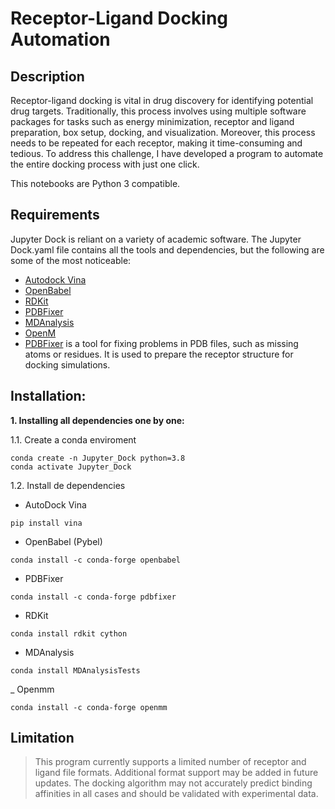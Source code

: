 # Receptor-Ligand Docking Automation

## Description
Receptor-ligand docking is vital in drug discovery for identifying potential drug targets. Traditionally, this process involves using multiple software packages for tasks such as energy minimization, receptor and ligand preparation, box setup, docking, and visualization. Moreover, this process needs to be repeated for each receptor, making it time-consuming and tedious. To address this challenge, I have developed a program to automate the entire docking process with just one click.

This notebooks are Python 3 compatible.

## Requirements
Jupyter Dock is reliant on a variety of academic software. The Jupyter Dock.yaml file contains all the tools and dependencies, but the following are some of the most noticeable:

- [Autodock Vina](https://autodock-vina.readthedocs.io/en/latest/) 
- [OpenBabel](http://openbabel.org/wiki/Main_Page)
- [RDKit](https://www.rdkit.org/)
- [PDBFixer](https://htmlpreview.github.io/?https://github.com/openmm/pdbfixer/blob/master/Manual.html)
- [MDAnalysis](https://www.mdanalysis.org/)
- [OpenM](http://docs.openmm.org/latest/api-python/)
- [PDBFixer](https://github.com/openmm/pdbfixer) is a tool for fixing problems in PDB files, such as missing atoms or residues. It is used to prepare the receptor structure for docking simulations.

## Installation:
**1. Installing all dependencies one by one:**

1.1. Create a conda enviroment  

```
conda create -n Jupyter_Dock python=3.8
conda activate Jupyter_Dock
```

1.2. Install de dependencies 

- AutoDock Vina
```
pip install vina
```

- OpenBabel (Pybel)
```
conda install -c conda-forge openbabel
```

- PDBFixer
```
conda install -c conda-forge pdbfixer
```

- RDKit 

```
conda install rdkit cython
```

- MDAnalysis
```
conda install MDAnalysisTests
```

_ Openmm
```
conda install -c conda-forge openmm
```

## Limitation 
> This program currently supports a limited number of receptor and ligand file formats. Additional format support may be added in future updates.
> The docking algorithm may not accurately predict binding affinities in all cases and should be validated with experimental data.